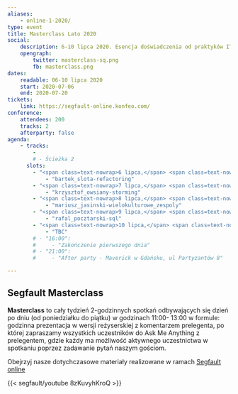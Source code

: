 ```yaml
---
aliases:
    - online-1-2020/
type: event
title: Masterclass Lato 2020
social:
    description: 6-10 lipca 2020. Esencja doświadczenia od praktyków IT na wyciągnięcie ręki.
    opengraph:
        twitter: masterclass-sq.png
        fb: masterclass.png    
dates: 
    readable: 06-10 lipca 2020
    start: 2020-07-06
    end: 2020-07-20
tickets: 
    link: https://segfault-online.konfeo.com/
conference:
    attendees: 200
    tracks: 2
    afterparty: false
agenda:
    - tracks: 
        - 
        # - Ścieżka 2
      slots:
        - "<span class=text-nowrap>6 lipca,</span> <span class=text-nowrap>11:00 - 12:30</span>":
            - "bartek_slota-refactoring"
        - "<span class=text-nowrap>7 lipca,</span> <span class=text-nowrap>11:00 - 12:30</span>":
            - "krzysztof_owsiany-storming"
        - "<span class=text-nowrap>8 lipca,</span> <span class=text-nowrap>11:00 - 12:30</span>":
            - "mariusz_jasinski-wielokulturowe_zespoly"
        - "<span class=text-nowrap>9 lipca,</span> <span class=text-nowrap>11:00 - 12:30</span>":
            - "rafal_pocztarski-sql"                                    
        - "<span class=text-nowrap>10 lipca,</span> <span class=text-nowrap>11:00 - 12:30</span>":
            - "TBC"
        # - "16:00":
        #     - "Zakończenie pierwszego dnia"
        # - "21:00":
        #     - "After party - Maverick w Gdańsku, ul Partyzantów 8"

---
```


## Segfault Masterclass

**Masterclass** to cały tydzień 2-godzinnych spotkań odbywających się dzień po dniu (od poniedziałku do piątku) w godzinach 11:00- 13:00 w formule: godzinna prezentacja w wersji reżyserskiej z komentarzem prelegenta, po której zapraszamy wszystkich uczestników do Ask Me Anything z prelegentem, gdzie każdy ma możliwość aktywnego uczestnictwa w spotkaniu poprzez zadawanie pytań naszym gościom.

Obejrzyj nasze dotychczasowe materiały realizowane w ramach <a href="https://www.youtube.com/playlist?list=PLSx7O0TzhRJbPczoxwKr90_YdsWff1qmo">Segfault online</a>

{{< segfault/youtube 8zKuvyhKroQ >}}